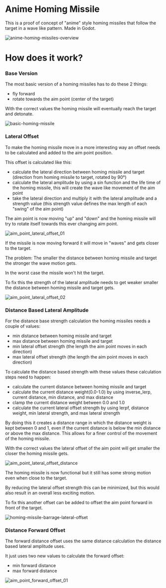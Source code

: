 # Anime Homing Missile
This is a proof of concept of "anime" style homing missiles that follow the target in a wave like pattern. Made in Godot.

![anime-homing-missiles-overview](https://github.com/MarcusMakesGames/anime-homing-missile/assets/133889324/d27539f0-e9a7-435f-951d-aafece9f97ea)

# How does it work?
### Base Version
The most basic version of a homing missiles has to do these 2 things:

- fly forward
- rotate towards the aim point (center of the target)

With the correct values the homing missile will eventually reach the target and detonate.
 
![basic-homing-missile](https://github.com/MarcusMakesGames/anime-homing-missile/assets/133889324/39d9c5ce-6624-4408-8501-572de1f1bb00)

### Lateral Offset
To make the homing missile move in a more interesting way an offset needs to be calculated and added to the aim point position.

This offset is calculated like this:

- calculate the lateral direction between homing missile and target (direction from homing missile to target, rotated by 90°)
- calculate the lateral amplitude by using a sin function and the life time of the homing missile, this will create the wave like movement of the aim point
- take the lateral direction and multiply it with the lateral amplitude and a strength value (this strength value defines the max length of each "swing" of the aim point)

The aim point is now moving "up" and "down" and the homing missile will try to rotate itself towards this ever changing aim point.

![aim_point_lateral_offset_01](https://github.com/MarcusMakesGames/anime-homing-missile/assets/133889324/f0037432-ed82-4e06-be82-acea64f39061)

If the missile is now moving forward it will move in "waves" and gets closer to the target.

The problem: The smaller the distance between homing missile and target the stronger the wave motion gets.

In the worst case the missile won't hit the target.

To fix this the strength of the lateral amplitude needs to get weaker smaller the distance between homing missile and target gets.

![aim_point_lateral_offset_02](https://github.com/MarcusMakesGames/anime-homing-missile/assets/133889324/514bb08f-1c7c-4fe8-b8ce-bbd1faafd39a)

### Distance Based Lateral Amplitude
For the distance base strength calculation the homing missiles needs a couple of values:

- min distance between homing missile and target
- max distance between homing missile and target
- min lateral offset strength (the length the aim point moves in each direction)
- max lateral offset strength (the length the aim point moves in each direction)

To calculate the distance based strength with these values these calculation steps need to happen:

- calculate the current distance between homing missile and target
- calculate the current distance weight(0.0-1.0) by using inverse_lerp, current distance, min distance, and max distance
- clamp the current distance weight between 0.0 and 1.0
- calculate the current lateral offset strength by using lerpf, distance weight, min lateral strength, and max lateral strength

By doing this it creates a distance range in which the distance weight is kept between 0 and 1, even if the current distance is below the min distance or above the max distance. This allows for a finer control of the movement of the homing missile.

With the correct values the lateral offset of the aim point will get smaller the closer the homing missile gets.

![aim_point_lateral_offset_distance](https://github.com/MarcusMakesGames/anime-homing-missile/assets/133889324/5c7ab8de-0db8-4660-9a1e-6da9dcd08445)

The homing missile is now functional but it still has some strong motion even when close to the target.

By reducing the lateral offset strength this can be minimized, but this would also result in an overall less exciting motion.

To fix this another offset can be added to offset the aim point forward in front of the target.

![homing-missile-barrage-lateral-offset](https://github.com/MarcusMakesGames/anime-homing-missile/assets/133889324/21d3758c-5115-420b-84c5-c11a0dcb6044)

### Distance Forward Offset
The forward distance offset uses the same distance calculation the distance based lateral amplitude uses.

It just uses two new values to calculate the forward offset:

- min forward distance
- max forward distance

![aim_point_forward_offset_01](https://github.com/MarcusMakesGames/anime-homing-missile/assets/133889324/efcfb148-79e5-4811-8f38-c2137f9ff619)


